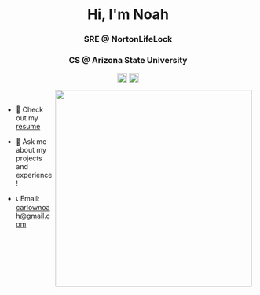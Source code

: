 <h1 align="center">Hi, I'm Noah</h1>
<h3 align="center">SRE @ NortonLifeLock</h3>
<h3 align="center">CS @ Arizona State University</h3>
<p align="center">
<a href=mailto:carlownoah@gmail.com target="blank"><img align="center" src=https://cdn.jsdelivr.net/npm/simple-icons@3.0.1/icons/gmail.svg alt="itsnoah" height="20" width="20" /></a>
<a href=https://www.linkedin.com/in/noah-carlow/ target="blank"><img align="center" src=https://cdn.jsdelivr.net/npm/simple-icons@3.0.1/icons/linkedin.svg alt="itsnoah" height="20" width="20" /></a>
</p>
<p>
  <img src="https://architechdesignsaz.com/wp-content/uploads/2020/11/119426085_3203557503085076_4890263968487479948_o.jpg" width="400" align="right">
 <br>
  
- 👷‍ Check out my <a href=https://www.linkedin.com/in/noah-carlow/> resume</a>

- 💬 Ask me about my projects and experience!

- 📞 Email: carlownoah@gmail.com

</p>
